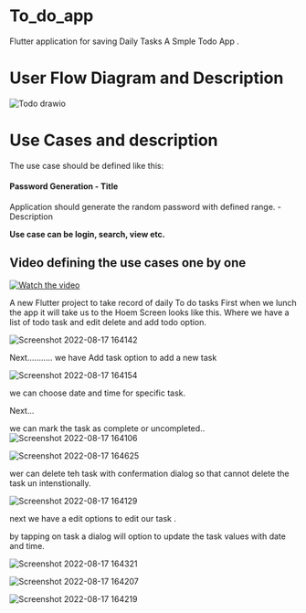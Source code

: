# To_do_app

Flutter application for saving Daily Tasks A Smple Todo App .

# User Flow Diagram and Description

![Todo drawio](https://user-images.githubusercontent.com/70685682/185345881-7bd9dcaf-0eb3-4195-9cbf-58c180077593.png)

# Use Cases and description

The use case should be defined like this:
 
#### Password Generation - Title ####
Application should generate the random password with defined range. - Description

**Use case can be login, search, view etc.**

## Video defining the use cases one by one

[![Watch the video](https://img.youtube.com/vi/nTQUwghvy5Q/default.jpg)](https://youtu.be/nTQUwghvy5Q)



A new Flutter project to take record of daily To do tasks
First when we lunch the app it will take us to the Hoem Screen looks like this.
Where we have a list of todo task and edit delete and add todo option.

![Screenshot 2022-08-17 164142](https://user-images.githubusercontent.com/70685682/185110320-2c29ec2b-2abd-45c6-a448-373319a4a303.png)

Next...........
we have Add task option to add a new task


![Screenshot 2022-08-17 164154](https://user-images.githubusercontent.com/70685682/185110561-08c89474-ec17-4fb1-92d7-0bc384107135.png)


we can choose date and time for specific task.

Next...

we can mark the task as complete or uncompleted..
![Screenshot 2022-08-17 164106](https://user-images.githubusercontent.com/70685682/185110725-d1266d8e-acb5-46dd-9f80-daf7a09de68d.png)


![Screenshot 2022-08-17 164625](https://user-images.githubusercontent.com/70685682/185110829-654c80eb-9792-4c05-a024-1f335b2e38e1.png)



wer can delete teh task with confermation dialog
so that cannot delete the task un intenstionally.

![Screenshot 2022-08-17 164129](https://user-images.githubusercontent.com/70685682/185110887-cc3826a2-cd7e-455d-840a-86518235b847.png)


next we have a edit options to  edit our task .

by tapping on task a dialog will option to update the task values with date and time.



![Screenshot 2022-08-17 164321](https://user-images.githubusercontent.com/70685682/185111112-82cc6d1d-d602-4e63-8621-f21433a0046a.png)

![Screenshot 2022-08-17 164207](https://user-images.githubusercontent.com/70685682/185111146-832bd7f8-b4ba-4476-b8d6-54e2ab021972.png)

![Screenshot 2022-08-17 164219](https://user-images.githubusercontent.com/70685682/185111154-0fd2f551-15c8-4a17-9666-674a9561f777.png)

